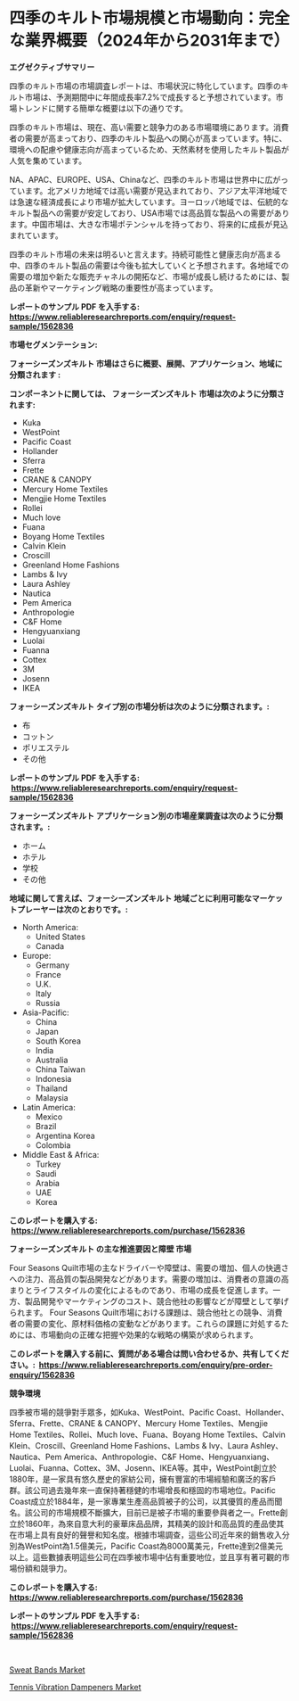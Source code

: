 <p><h1>四季のキルト市場規模と市場動向：完全な業界概要（2024年から2031年まで）</h1></p><p><strong>エグゼクティブサマリー</strong></p>
<p><p>四季のキルト市場の市場調査レポートは、市場状況に特化しています。四季のキルト市場は、予測期間中に年間成長率7.2%で成長すると予想されています。市場トレンドに関する簡単な概要は以下の通りです。</p><p>四季のキルト市場は、現在、高い需要と競争力のある市場環境にあります。消費者の需要が高まっており、四季のキルト製品への関心が高まっています。特に、環境への配慮や健康志向が高まっているため、天然素材を使用したキルト製品が人気を集めています。</p><p>NA、APAC、EUROPE、USA、Chinaなど、四季のキルト市場は世界中に広がっています。北アメリカ地域では高い需要が見込まれており、アジア太平洋地域では急速な経済成長により市場が拡大しています。ヨーロッパ地域では、伝統的なキルト製品への需要が安定しており、USA市場では高品質な製品への需要があります。中国市場は、大きな市場ポテンシャルを持っており、将来的に成長が見込まれています。</p><p>四季のキルト市場の未来は明るいと言えます。持続可能性と健康志向が高まる中、四季のキルト製品の需要は今後も拡大していくと予想されます。各地域での需要の増加や新たな販売チャネルの開拓など、市場が成長し続けるためには、製品の革新やマーケティング戦略の重要性が高まっています。</p></p>
<p><strong>レポートのサンプル PDF を入手する: <a href="https://www.reliableresearchreports.com/enquiry/request-sample/1562836">https://www.reliableresearchreports.com/enquiry/request-sample/1562836</a></strong></p>
<p><strong>市場セグメンテーション:</strong></p>
<p><strong> フォーシーズンズキルト 市場はさらに概要、展開、アプリケーション、地域に分類されます :</strong></p>
<p><strong>コンポーネントに関しては、 フォーシーズンズキルト 市場は次のように分類されます: &nbsp;</strong></p>
<p><ul><li>Kuka</li><li>WestPoint</li><li>Pacific Coast</li><li>Hollander</li><li>Sferra</li><li>Frette</li><li>CRANE & CANOPY</li><li>Mercury Home Textiles</li><li>Mengjie Home Textiles</li><li>Rollei</li><li>Much love</li><li>Fuana</li><li>Boyang Home Textiles</li><li>Calvin Klein</li><li>Croscill</li><li>Greenland Home Fashions</li><li>Lambs & Ivy</li><li>Laura Ashley</li><li>Nautica</li><li>Pem America</li><li>Anthropologie</li><li>C&F Home</li><li>Hengyuanxiang</li><li>Luolai</li><li>Fuanna</li><li>Cottex</li><li>3M</li><li>Josenn</li><li>IKEA</li></ul></p>
<p><strong> フォーシーズンズキルト タイプ別の市場分析は次のように分類されます。:</strong></p>
<p><ul><li>布</li><li>コットン</li><li>ポリエステル</li><li>その他</li></ul></p>
<p><strong>レポートのサンプル PDF を入手する: &nbsp;<a href="https://www.reliableresearchreports.com/enquiry/request-sample/1562836">https://www.reliableresearchreports.com/enquiry/request-sample/1562836</a></strong></p>
<p><strong> フォーシーズンズキルト アプリケーション別の市場産業調査は次のように分類されます。:</strong></p>
<p><ul><li>ホーム</li><li>ホテル</li><li>学校</li><li>その他</li></ul></p>
<p><strong>地域に関して言えば、フォーシーズンズキルト 地域ごとに利用可能なマーケットプレーヤーは次のとおりです。:</strong></p>
<p><ul>
    <li>
        North America:
        <ul>
            <li>United States</li>
            <li>Canada</li>
        </ul>
    </li>
    <li>
        Europe:
        <ul>
            <li>Germany</li>
            <li>France</li>
            <li>U.K.</li>
            <li>Italy</li>
            <li>Russia</li>
        </ul>
    </li>
    <li>
        Asia-Pacific:
        <ul>
            <li>China</li>
            <li>Japan</li>
            <li>South Korea</li>
            <li>India</li>
            <li>Australia</li>
            <li>China Taiwan</li>
            <li>Indonesia</li>
            <li>Thailand</li>
            <li>Malaysia</li>
        </ul>
    </li>
    <li>
        Latin America:
        <ul>
            <li>Mexico</li>
            <li>Brazil</li>
            <li>Argentina Korea</li>
            <li>Colombia</li>
        </ul>
    </li>
    <li>
        Middle East & Africa:
        <ul>
            <li>Turkey</li>
            <li>Saudi</li>
            <li>Arabia</li>
            <li>UAE</li>
            <li>Korea</li>
        </ul>
    </li>
    </ul></p>
<p><strong>このレポートを購入する: &nbsp;<a href="https://www.reliableresearchreports.com/purchase/1562836">https://www.reliableresearchreports.com/purchase/1562836</a></strong></p>
<p><strong>フォーシーズンズキルト の主な推進要因と障壁 市場</strong></p>
<p><p>Four Seasons Quilt市場の主なドライバーや障壁は、需要の増加、個人の快適さへの注力、高品質の製品開発などがあります。需要の増加は、消費者の意識の高まりとライフスタイルの変化によるものであり、市場の成長を促進します。一方、製品開発やマーケティングのコスト、競合他社の影響などが障壁として挙げられます。 Four Seasons Quilt市場における課題は、競合他社との競争、消費者の需要の変化、原材料価格の変動などがあります。これらの課題に対処するためには、市場動向の正確な把握や効果的な戦略の構築が求められます。</p></p>
<p><strong>このレポートを購入する前に、質問がある場合は問い合わせるか、共有してください。:&nbsp; <a href="https://www.reliableresearchreports.com/enquiry/pre-order-enquiry/1562836">https://www.reliableresearchreports.com/enquiry/pre-order-enquiry/1562836</a></strong></p>
<p><strong>競争環境</strong></p>
<p><p>四季被市場的競爭對手眾多，如Kuka、WestPoint、Pacific Coast、Hollander、Sferra、Frette、CRANE & CANOPY、Mercury Home Textiles、Mengjie Home Textiles、Rollei、Much love、Fuana、Boyang Home Textiles、Calvin Klein、Croscill、Greenland Home Fashions、Lambs & Ivy、Laura Ashley、Nautica、Pem America、Anthropologie、C&F Home、Hengyuanxiang、Luolai、Fuanna、Cottex、3M、Josenn、IKEA等。其中，WestPoint創立於1880年，是一家具有悠久歷史的家紡公司，擁有豐富的市場經驗和廣泛的客戶群。該公司過去幾年來一直保持著穩健的市場增長和穩固的市場地位。Pacific Coast成立於1884年，是一家專業生產高品質被子的公司，以其優質的產品而聞名。該公司的市場規模不斷擴大，目前已是被子市場的重要參與者之一。Frette創立於1860年，為來自意大利的豪華床品品牌，其精美的設計和高品質的產品使其在市場上具有良好的聲譽和知名度。根據市場調查，這些公司近年來的銷售收入分別為WestPoint為1.5億美元，Pacific Coast為8000萬美元，Frette達到2億美元以上。這些數據表明這些公司在四季被市場中佔有重要地位，並且享有著可觀的市場份額和競爭力。</p></p>
<p><strong>このレポートを購入する: &nbsp; <a href="https://www.reliableresearchreports.com/purchase/1562836">https://www.reliableresearchreports.com/purchase/1562836</a></strong></p>
<p><strong>レポートのサンプル PDF を入手する: &nbsp;<a href="https://www.reliableresearchreports.com/enquiry/request-sample/1562836">https://www.reliableresearchreports.com/enquiry/request-sample/1562836</a></strong><strong></strong></p>
<p>&nbsp;</p>
<p><p><a href="https://github.com/kathiaseamanalvaradovlprc2h/Market-Research-Report-List-1/blob/main/sweat-bands-market.md">Sweat Bands Market</a></p><p><a href="https://github.com/wusalecollins540tpqoz/Market-Research-Report-List-1/blob/main/tennis-vibration-dampeners-market.md">Tennis Vibration Dampeners Market</a></p></p>
